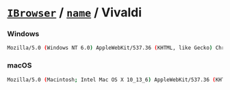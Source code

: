 # [`IBrowser`](/api/main/get-browser.md) / [`name`](../name.md) / Vivaldi

### Windows

```sh
Mozilla/5.0 (Windows NT 6.0) AppleWebKit/537.36 (KHTML, like Gecko) Chrome/40.0.2214.89 Vivaldi/1.0.83.38 Safari/537.36
```

### macOS

```sh
Mozilla/5.0 (Macintosh; Intel Mac OS X 10_13_6) AppleWebKit/537.36 (KHTML, like Gecko) Chrome/73.0.3683.88 Safari/537.36 Vivaldi/2.4.1488.36
```